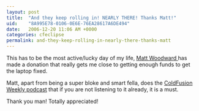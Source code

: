 ```yaml
---
layout: post
title:  "And they keep rolling in! NEARLY THERE! Thanks Matt!"
uid:	"8A995E78-0106-0E6E-76EA28617A6DE494"
date:   2006-12-20 11:06 AM +0000
categories: cfeclipse
permalink: and-they-keep-rolling-in-nearly-there-thanks-matt
---
```

This has to be the most active/lucky day of my life, <a href="http://www.mattwoodward.com/blog/">Matt Woodward </a>has made a donation that really gets me close to getting enough funds to get the laptop fixed.

Matt, apart from being a super bloke and smart fella, does the <a href="http://www.mattwoodward.com/blog/">ColdFusion Weekly podcast</a> that if you are not listening to it already, it is a must.

Thank you man! Totally appreciated!